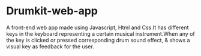 # Drumkit-web-app
A front-end web app made using Javascript, Html and Css.It has different keys in the keyboard representing a certain musical instrument.When any of the key is clicked or pressed corresponding drum sound effect, &amp; shows a visual key as feedback for the user. 
